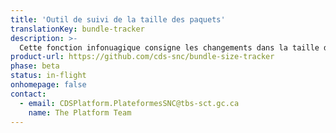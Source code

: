 ```yaml
---
title: 'Outil de suivi de la taille des paquets'
translationKey: bundle-tracker
description: >-
  Cette fonction infonuagique consigne les changements dans la taille de votre paquet (bundle) au fil du temps.
product-url: https://github.com/cds-snc/bundle-size-tracker
phase: beta
status: in-flight
onhomepage: false
contact:
  - email: CDSPlatform.PlateformesSNC@tbs-sct.gc.ca
    name: The Platform Team
---
```

